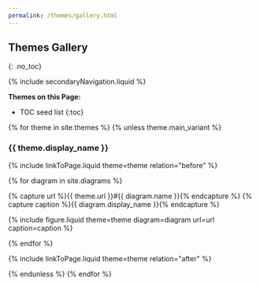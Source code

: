 ```yaml
---
permalink: /themes/gallery.html
---
```

## Themes Gallery
{: .no_toc}

{% include secondaryNavigation.liquid %}

**Themes on this Page:**

* TOC seed list
{:toc}

{% for theme in site.themes %}
{% unless theme.main_variant %}

### {{ theme.display_name }}

{% include linkToPage.liquid theme=theme relation="before" %}

<div class ="image-gallery">

{% for diagram in site.diagrams %}

{% capture url %}{{ theme.url }}#{{ diagram.name }}{% endcapture %}
{% capture caption %}{{ diagram.display_name }}{% endcapture %}

{% include figure.liquid theme=theme diagram=diagram url=url caption=caption %}

{% endfor %}

</div>

{% include linkToPage.liquid theme=theme relation="after" %}

{% endunless %}
{% endfor %}
